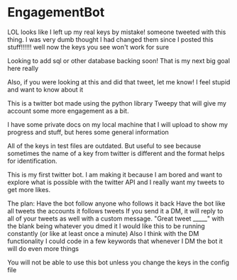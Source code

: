 # EngagementBot
LOL looks like I left up my real keys by mistake! someone tweeted with this thing. I was very dumb thought I had changed them since I posted this stuff!!!!!! well now the keys you see won't work for sure


Looking to add sql or other database backing soon! That is my next big goal here really


Also, if you were looking at this and did that tweet, let me know! I feel stupid and want to know about it


This is a twitter bot made using the python library Tweepy that will give my account some more engagement as a bit.

I have some private docs on my local machine that I will upload to show my progress and stuff, but heres some general information

All of the keys in test files are outdated. But useful to see because sometimes the name of a key from twitter is different and the format helps for identification.

This is my first twitter bot. I am making it because I am bored and want to explore what is possible with the twitter API and I really want my tweets to get more likes.


The plan:
Have the bot follow anyone who follows it back
Have the bot like all tweets the accounts it follows tweets
If you send it a DM, it will reply to all of your tweets as well with a custom message. "Great tweet _____" with the blank being whatever you dmed it
I would like this to be running constantly (or like at least once a minute)
Also I think with the DM functionality I could code in a few keywords that whenever I DM the bot it will do even more things



You will not be able to use this bot unless you change the keys in the config file
